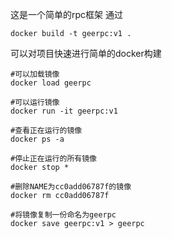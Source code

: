 这是一个简单的rpc框架
通过
```shell
docker build -t geerpc:v1 .
```
可以对项目快速进行简单的docker构建
```shell
#可以加载镜像
docker load geerpc
```
```shell
#可以运行镜像
docker run -it geerpc:v1
```
```shell
#查看正在运行的镜像
docker ps -a
```
```shell
#停止正在运行的所有镜像
docker stop *
```
```shell
#删除NAME为cc0add06787f的镜像
docker rm cc0add06787f
```
```shell
#将镜像复制一份命名为geerpc
docker save geerpc:v1 > geerpc
```
